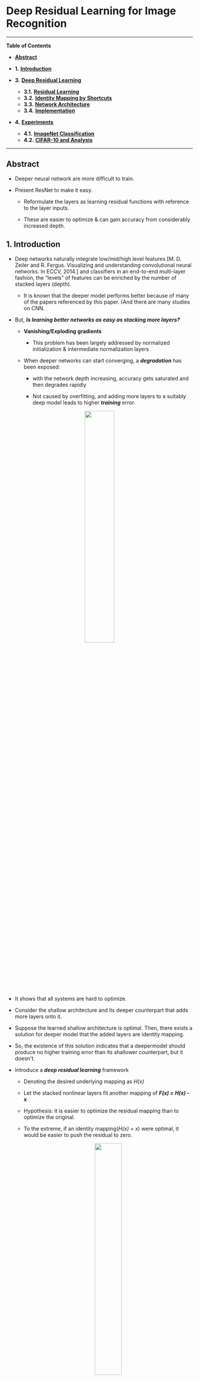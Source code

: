 # Deep Residual Learning for Image Recognition
----------------------------------------------------------------------------------------------------------------------------------------------------
**Table of Contents**

* [**Abstract**](#abstract)

* **1.** [**Introduction**](#1-introduction)

* **3.** [**Deep Residual Learning**](#3-deep-residual-learning)
	- **3.1.** [**Residual Learning**](#31-residual-learning)
	- **3.2.** [**Identity Mapping by Shortcuts**](#32-identity-mapping-by-shortcuts)
  - **3.3.** [**Network Architecture**](#33-network-architectures)
  - **3.4.** [**Implementation**](#34-implementation)
* **4.** [**Experiments**](#4-experiments)
	- **4.1.** [**ImageNet Classification**](#41-unsupervised-contrastive-learning-benefits-more-from-bigger-models)
	- **4.2.** [**CIFAR-10 and Analysis**](#42-cifar-10-and-analysis)

----------------------------------------------------------------------------------------------------------------------------------------------------
## Abstract
- Deeper neural network are more difficult to train.

- Present ResNet to make it easy.
  - Reformulate the layers as learning residual functions with reference to the layer inputs.
  
  - These are easier to optimize & can gain accuracy from considerably increased depth.

## 1. Introduction
- Deep networks naturally integrate low/mid/high level features [M. D. Zeiler and R. Fergus. Visualizing and understanding convolutional neural networks. In ECCV, 2014.] and classifiers in an end-to-end multi-layer fashion, the “levels” of features can be enriched
by the number of stacked layers (depth).

  - It is known that the deeper model performs better because of many of the papers referenced by this paper. (And there are many studies on CNN.
  
- But, ***Is learning better networks as easy as stacking more layers?***

  - **Vanishing/Exploding gradients**
    - This problem has been largely addressed by normalized initialization & intermediate normalization layers
    
  - When deeper networks can start converging, a ***degradation*** has been exposed:
    - with the network depth increasing, accuracy gets saturated and then degrades rapidly
    
    - Not caused by overfitting, and adding more layers to a suitably deep model leads to higher ***training*** error.
<p align="center"><img src = "https://user-images.githubusercontent.com/88715406/155293529-9fac8ef1-e65f-47d3-87b7-1ad5c077ee76.png" width = "40%" height = "40%"></p>


- It shows that all systems are hard to optimize.

- Consider the shallow architecture and its deeper counterpart that adds more layers onto it. 

- Suppose the learned shallow architecture is optimal. Then, there exists a solution for deeper model that the added layers are identity mapping.

- So, the existence of this solution indicates that a deepermodel should produce no higher training error than its shallower counterpart, but it doesn't.

- Introduce a ***deep residual learning*** framework
  - Denoting the desired underlying mapping as *H(x)*
  
  - Let the stacked nonlinear layers fit another mapping of ***F(x) = H(x) - x***
  
  - Hypothesis: it is easier to optimize the residual mapping than to optimize the original.
  
  - To the extreme, if an identity mapping(*H(x) = x*) were optimal, it would be easier to push the residual to zero.
	<p align="center"><img src = "https://user-images.githubusercontent.com/88715406/155295564-a2affa73-ae8e-4b0f-981a-741bd4b246c9.png" width = "40%" height = "40%"></p>

  
	- Short connection
		- simply perform *identity* mapping and their outputs added to the output of the stacked layers.
		- it requires neither extra parameter nor computational complexity
- We show that
	- 1) Extremely ResNets are easy to optimize, but the counterpart "plain" nets exhibit higher training error when the depth increases
	
	- 2) ResNets can easily enjoy accuracy gains from greatly increased depth, producing results substantially better than previous networks.


## 3. Deep Residual Learning
#### 3.1. Residual Learning
- If one hypothesizes that multiple nonlinear layers can asymptotically approximate complicated fnctions, then it is equivalent to hypothesize that they can asymptotically approximate the residual functions, *F(x) = H(x) - x*. 

- They are only mathematically transposing, but the ease of learning varies depending on the form.

- This reformulation is motivated by the counterintuitive phenomena about the degradation problem in the introduction.
	- The degradation problem suggests that the solvers might have difficulties in approximating identity mappings with multiple nonlinear layers.
	- With the residual learning reformulation, if identity mappings are optimal, the solvers may simply drive the weights of the multiple nonlinear layers toward zero to approach identity mappings.

#### 3.2. Identity Mapping by Shortcuts
- Adopt residual learning to every few stacked layers. 

- We consider a building block defined as <img src = "https://user-images.githubusercontent.com/88715406/155332522-70200c27-341c-4c0e-9696-99766868cf84.png" width = "10%" height = "10%">
	- *F* represents the residual mapping to be learned. 
	- ex) In Figure 2, <img src = "https://user-images.githubusercontent.com/88715406/155332741-29aff029-f461-45c5-8b1d-8819548d5615.png" width = "10%" height = "10%"> where sigma is ReLU and the biases are omitted for simplifying notations.


- It introduces neither extra parameter nor computation complexity.
	- can fairly compare plain/residual networks that simultaneously have the same number of parameters, depth, width, and computational cost (except for the negligible element-wise addition).
	
- Also the dimensions of ***x*** and ***F*** must be equal. 
	- If not, perform a linear projection ***W_s*** to match the dimensions.
	
- The form of the residual function ***F*** is flexible.
	- it can have 2, 3 or more layers.
	
	- But if it has only a single layer, it is similar to linear layer ***Wx + x***.
	
	- Also applicable to convolutional layers.

#### 3.3. Network Architectures
###### Plain Network
- Inspired by VGG nets

- The convolutional layers mostly have 3X3 filters and follow 2 simple design rules:
	- 1) for the same output feature map size, the layers have the same number of filters.
	
	- 2) if the feature map size is halved, the number of filters is doubled to preserve the time complexity per layer.
	
- Perform downsampling directly by convolutional layers that have a stride of 2.
- Ends with a global average pooling layer and a 1000-way fc layer with softmax.

<p align="center"><img src = "https://user-images.githubusercontent.com/88715406/155338853-0f3c484d-46e8-4128-8939-ec10f8b31f3e.png" width = "40%" height = "40%"></p>

#### 3.4. Implementation
- Scale Augmentation : random resize with its shorter side in 256 ~ 480
- Color Augmentation : used in AlexNet
- Batch Normalization : right after each Conv Layer & before activation
- Weights Initialization
- SGD : with a mini-Batch 256
- Learning Rate : starts from 0.1 and is divided by 10 when the error plateaus
- Iteration : 60 x 10^4
- Decay & Momentum : 0.0001, 0.9
- No Dropout 
